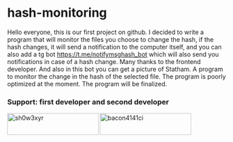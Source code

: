 # hash-monitoring

Hello everyone, this is our first project on github. I decided to write a program that will monitor the files you choose to change the hash, if the hash changes, it will send a notification to the computer itself, and you can also add a tg bot https://t.me/notifymsghash_bot which will also send you notifications in case of a hash change. Many thanks to the frontend developer. And also in this bot you can get a picture of Statham.
A program to monitor the change in the hash of the selected file.
The program is poorly optimized at the moment.
The program will be finalized.


<h3 align="left">Support: first developer and second developer </h3>
<p><a href="https://www.buymeacoffee.com/sh0w3xyr"> <img align="left" src="https://cdn.buymeacoffee.com/buttons/v2/default-red.png" height="50" width="210" alt="sh0w3xyr" /></a><a href="https://www.buymeacoffee.com/bacon4141ci"> <img align="left" src="https://cdn.buymeacoffee.com/buttons/v2/default-blue.png" height="50" width="210" alt="bacon4141ci" /></a></p><br><br>
